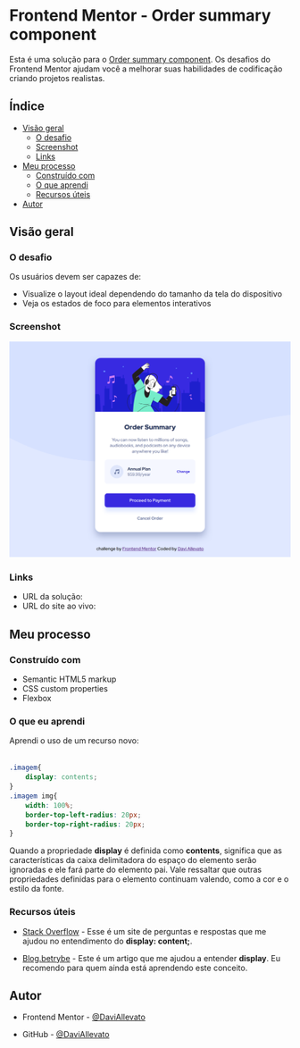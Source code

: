 # Frontend Mentor - Order summary component

Esta é uma solução para o [Order summary component](https://www.frontendmentor.io/challenges/order-summary-component-QlPmajDUj). Os desafios do Frontend Mentor ajudam você a melhorar suas habilidades de codificação criando projetos realistas.

## Índice

- [Visão geral](#visão-geral)
  - [O desafio](#O-desafio)
  - [Screenshot](#Screenshot)
  - [Links](#links)
- [Meu processo](#Meu-processo)
  - [Construído com](#Construído-com)
  - [O que aprendi](#O-que-aprendi)
  - [Recursos úteis](#Recursos-úteis)
- [Autor](#autor)


## Visão geral

### O desafio

Os usuários devem ser capazes de:

- Visualize o layout ideal dependendo do tamanho da tela do dispositivo
- Veja os estados de foco para elementos interativos

### Screenshot

![](screenshot/screenshot_desktop.png)


### Links

- URL da solução: []()
- URL do site ao vivo: []()

## Meu processo

### Construído com

- Semantic HTML5 markup
- CSS custom properties
- Flexbox

### O que eu aprendi

Aprendi o uso de um recurso novo:

```css

.imagem{
    display: contents;
}
.imagem img{
    width: 100%;
    border-top-left-radius: 20px;
    border-top-right-radius: 20px;
}

```

Quando a propriedade **display** é definida como **contents**, significa que as características da caixa delimitadora do espaço do elemento serão ignoradas e ele fará parte do elemento pai. Vale ressaltar que outras propriedades definidas para o elemento continuam valendo, como a cor e o estilo da fonte.


### Recursos úteis

- [Stack Overflow](https://pt.stackoverflow.com/questions/352318/para-que-serve-e-como-usar-o-display-contents-do-css) - Esse é um site de perguntas e respostas que me ajudou no entendimento do **display: content;**.

- [Blog.betrybe](https://blog.betrybe.com/css/css-display/) - Este é um artigo que me ajudou a entender **display**. Eu recomendo para quem ainda está aprendendo este conceito.

## Autor

- Frontend Mentor - [@DaviAllevato](https://www.frontendmentor.io/profile/DaviAllevato)

- GitHub - [@DaviAllevato](https://github.com/DaviAllevato)


